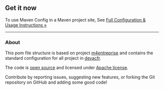 ## Get it now

To use Maven Config in a Maven project site, See [Full Configuration & Usage Instructions &raquo;][maven-config-usage]

---

### About

This pom file structure is based on project [m4entreprise][m4entreprise] and contains the standard configuration for all project in  [devacfr](https://github.com/devacfr).

The code is [open source][maven-config-github] and licensed under [Apache license][apache-license].

Contribute by reporting issues, suggesting new features, or forking the
Git repository on GitHub and adding some good code!


[maven-config-usage]: usage.html
[m4entreprise]:https://code.google.com/p/m4enterprise/
[apache-license]: http://www.apache.org/licenses/LICENSE-2.0
[maven-config-github]: http://github.com/devacfr/maven-config/